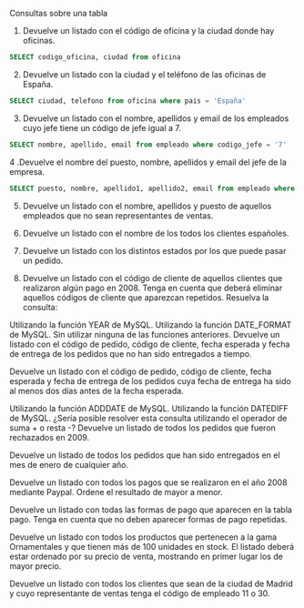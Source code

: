 Consultas sobre una tabla
1. Devuelve un listado con el código de oficina y la ciudad donde hay oficinas.
```sql
SELECT codigo_oficina, ciudad from oficina
```
2. Devuelve un listado con la ciudad y el teléfono de las oficinas de España.
```sql
SELECT ciudad, telefono from oficina where pais = 'España'
```
3. Devuelve un listado con el nombre, apellidos y email de los empleados cuyo jefe tiene un código de jefe igual a 7.
```sql
SELECT nombre, apellido, email from empleado where codigo_jefe = '7'
```
4 .Devuelve el nombre del puesto, nombre, apellidos y email del jefe de la empresa.
```sql
SELECT puesto, nombre, apellido1, apellido2, email from empleado where puesto = 'Director General'
```
5. Devuelve un listado con el nombre, apellidos y puesto de aquellos empleados que no sean representantes de ventas.

6. Devuelve un listado con el nombre de los todos los clientes españoles.

7. Devuelve un listado con los distintos estados por los que puede pasar un pedido.

8. Devuelve un listado con el código de cliente de aquellos clientes que realizaron algún pago en 2008. Tenga en cuenta que deberá eliminar aquellos códigos de cliente que aparezcan repetidos. Resuelva la consulta:

Utilizando la función YEAR de MySQL.
Utilizando la función DATE_FORMAT de MySQL.
Sin utilizar ninguna de las funciones anteriores.
Devuelve un listado con el código de pedido, código de cliente, fecha esperada y fecha de entrega de los pedidos que no han sido entregados a tiempo.

Devuelve un listado con el código de pedido, código de cliente, fecha esperada y fecha de entrega de los pedidos cuya fecha de entrega ha sido al menos dos días antes de la fecha esperada.

Utilizando la función ADDDATE de MySQL.
Utilizando la función DATEDIFF de MySQL.
¿Sería posible resolver esta consulta utilizando el operador de suma + o resta -?
Devuelve un listado de todos los pedidos que fueron rechazados en 2009.

Devuelve un listado de todos los pedidos que han sido entregados en el mes de enero de cualquier año.

Devuelve un listado con todos los pagos que se realizaron en el año 2008 mediante Paypal. Ordene el resultado de mayor a menor.

Devuelve un listado con todas las formas de pago que aparecen en la tabla pago. Tenga en cuenta que no deben aparecer formas de pago repetidas.

Devuelve un listado con todos los productos que pertenecen a la gama Ornamentales y que tienen más de 100 unidades en stock. El listado deberá estar ordenado por su precio de venta, mostrando en primer lugar los de mayor precio.

Devuelve un listado con todos los clientes que sean de la ciudad de Madrid y cuyo representante de ventas tenga el código de empleado 11 o 30.
